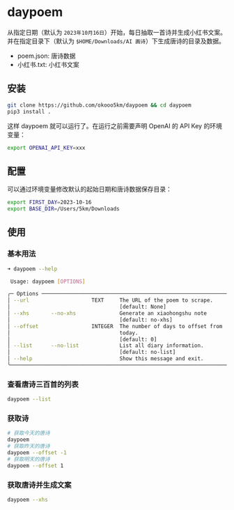 # daypoem

从指定日期（默认为 `2023年10月16日`）开始，每日抽取一首诗并生成小红书文案。并在指定目录下（默认为 `$HOME/Downloads/AI 画诗`）下生成唐诗的目录及数据。

- poem.json: 唐诗数据
- 小红书.txt: 小红书文案

## 安装

```bash
git clone https://github.com/okooo5km/daypoem && cd daypoem
pip3 install .
```

这样 daypoem 就可以运行了。在运行之前需要声明 OpenAI 的 API Key 的环境变量：

```bash
export OPENAI_API_KEY=xxx
```

## 配置

可以通过环境变量修改默认的起始日期和唐诗数据保存目录：

```bash
export FIRST_DAY=2023-10-16
export BASE_DIR=/Users/5km/Downloads
```

## 使用

### 基本用法

```bash
➜ daypoem --help

 Usage: daypoem [OPTIONS]

╭─ Options ────────────────────────────────────────────────────────────╮
│ --url                    TEXT     The URL of the poem to scrape.     │
│                                   [default: None]                    │
│ --xhs       --no-xhs              Generate an xiaohongshu note       │
│                                   [default: no-xhs]                  │                   │
│ --offset                 INTEGER  The number of days to offset from  │
│                                   today.                             │
│                                   [default: 0]                       │
│ --list      --no-list             List all diary information.        │
│                                   [default: no-list]                 │
│ --help                            Show this message and exit.        │
╰──────────────────────────────────────────────────────────────────────╯

```

### 查看唐诗三百首的列表

```bash
daypoem --list
```

### 获取诗

```bash
# 获取今天的唐诗
daypoem
# 获取昨天的唐诗
daypoem --offset -1
# 获取明天的唐诗
daypoem --offset 1
```

### 获取唐诗并生成文案

```bash
daypoem --xhs
```
